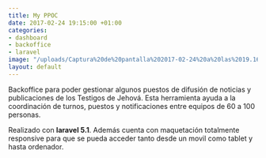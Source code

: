 ```yaml
---
title: My PPOC
date: 2017-02-24 19:15:00 +01:00
categories:
- dashboard
- backoffice
- laravel
image: "/uploads/Captura%20de%20pantalla%202017-02-24%20a%20las%2019.16.49.png"
layout: default
---
```


Backoffice para poder gestionar algunos puestos de difusión de noticias y publicaciones de los Testigos de Jehová. Esta herramienta ayuda a la coordinación de turnos, puestos y notificaciones entre equipos de 60 a 100 personas.

Realizado con **laravel 5.1**. Además cuenta con maquetación totalmente responsive para que se pueda acceder tanto desde un movil como tablet y hasta ordenador.